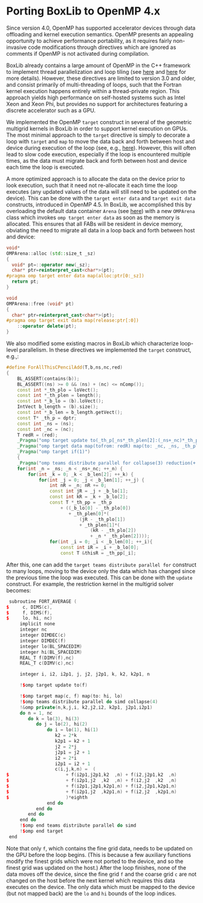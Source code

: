 # Porting BoxLib to OpenMP 4.x

Since version 4.0, OpenMP has supported accelerator devices through data
offloading and kernel execution semantics. OpenMP presents an appealing
opportunity to achieve performance portability, as it requires fairly
non-invasive code modifications through directives which are ignored as
comments if OpenMP is not activated during compilation.

BoxLib already contains a large amount of OpenMP in the C++ framework to
implement thread parallelization and loop tiling (see [here](./parallelism.md)
and [here](./code_layout.md) for more details). However, these directives are
limited to version 3.0 and older, and consist primarily of multi-threading of
loops, such that the Fortran kernel execution happens entirely within a
thread-private region. This approach yields high performance on self-hosted
systems such as Intel Xeon and Xeon Phi, but provides no support for
architectures featuring a discrete accelerator such as a GPU.

We implemented the OpenMP `target` construct in several of the geometric
multigrid kernels in BoxLib in order to support kernel execution on GPUs. The
most minimal approach to the `target` directive is simply to decorate a loop
with `target` and `map` to move the data back and forth between host and device
during execution of the loop (see, e.g.,
[here](../../../perfport/directives/openmp#omp-target)). However, this will
often lead to slow code execution, especially if the loop is encountered
multiple times, as the data must migrate back and forth between host and device
each time the loop is executed.

A more optimized approach is to allocate the data on the device prior to look
execution, such that it need not re-allocate it each time the loop executes
(any updated values of the data will still need to be updated on the device).
This can be done with the `target enter data` and `target exit data`
constructs, introduced in OpenMP 4.5. In BoxLib, we accomplished this by
overloading the default data container `Arena` (see
[here](./code_structure#memory-management)) with a new `OMPArena` class which
invokes `omp target enter data` as soon as the memory is allocated. This
ensures that all FABs will be resident in device memory, obviating the need to
migrate all data in a loop back and forth between host and device:

```C++
void*
OMPArena::alloc (std::size_t _sz)
{
  void* pt=::operator new(_sz);
  char* ptr=reinterpret_cast<char*>(pt);
#pragma omp target enter data map(alloc:ptr[0:_sz])
  return pt;
}

void
OMPArena::free (void* pt)
{
  char* ptr=reinterpret_cast<char*>(pt);
#pragma omp target exit data map(release:ptr[:0])
    ::operator delete(pt);
}
```

We also modified some existing macros in BoxLib which characterize loop-level
parallelism. In these directives we implemented the `target` construct, e.g.,:

```C++
#define ForAllThisCPencilAdd(T,b,ns,nc,red)                             \
{                                                                       \
    BL_ASSERT(contains(b));                                             \
    BL_ASSERT((ns) >= 0 && (ns) + (nc) <= nComp());                     \
    const int *_th_plo = loVect();                                      \
    const int *_th_plen = length();                                     \
    const int *_b_lo = (b).loVect();                                    \
    IntVect b_length = (b).size();                                      \
    const int *_b_len = b_length.getVect();                             \
    const T* _th_p = dptr;                                              \
    const int _ns = (ns);                                               \
    const int _nc = (nc);                                               \
    T redR = (red);                                                     \
    _Pragma("omp target update to(_th_p[_ns*_th_plen[2]:(_ns+_nc)*_th_plen[2]])") \
    _Pragma("omp target data map(tofrom: redR) map(to: _nc, _ns, _th_plo[0:3], _th_plen[0:3], _b_len[0:3], _b_lo[0:3])") \
    _Pragma("omp target if(1)")                                         \
    {                                                                   \
    _Pragma("omp teams distribute parallel for collapse(3) reduction(+:redR)") \
    for(int _n = _ns; _n < _ns+_nc; ++_n) {                             \
        for(int _k = 0; _k < _b_len[2]; ++_k) {                         \
            for(int _j = 0; _j < _b_len[1]; ++_j) {                     \
                int nR = _n; nR += 0;                                   \
                const int jR = _j + _b_lo[1];                           \
                const int kR = _k + _b_lo[2];                           \
                const T *_th_pp = _th_p                                 \
                    + ((_b_lo[0] - _th_plo[0])                          \
                       + _th_plen[0]*(                                  \
                           (jR - _th_plo[1])                            \
                           + _th_plen[1]*(                              \
                               (kR - _th_plo[2])                        \
                               + _n * _th_plen[2])));                   \
                for(int _i = 0; _i < _b_len[0]; ++_i){                  \
                    const int iR = _i + _b_lo[0];                       \
                    const T &thisR = _th_pp[_i];
```

After this, one can add the `target teams distribute parallel for` construct to
many loops, moving to the device only the data which has changed since the
previous time the loop was executed. This can be done with the `update`
construct. For example, the restriction kernel in the multigrid solver becomes:

```C++
 subroutine FORT_AVERAGE (
$     c, DIMS(c),
$     f, DIMS(f),
$     lo, hi, nc)
     implicit none
     integer nc
     integer DIMDEC(c)
     integer DIMDEC(f)
     integer lo(BL_SPACEDIM)
     integer hi(BL_SPACEDIM)
     REAL_T f(DIMV(f),nc)
     REAL_T c(DIMV(c),nc)

     integer i, i2, i2p1, j, j2, j2p1, k, k2, k2p1, n

     !$omp target update to(f)

     !$omp target map(c, f) map(to: hi, lo)
     !$omp teams distribute parallel do simd collapse(4)
     !&omp private(n,k,j,i, k2,j2,i2, k2p1, j2p1,i2p1)
     do n = 1, nc
        do k = lo(3), hi(3)
           do j = lo(2), hi(2)
               do i = lo(1), hi(1)
                  k2 = 2*k
                  k2p1 = k2 + 1
                  j2 = 2*j
                  j2p1 = j2 + 1
                  i2 = 2*i
                  i2p1 = i2 + 1
                  c(i,j,k,n) =  (
$                     + f(i2p1,j2p1,k2  ,n) + f(i2,j2p1,k2  ,n)
$                     + f(i2p1,j2  ,k2  ,n) + f(i2,j2  ,k2  ,n)
$                     + f(i2p1,j2p1,k2p1,n) + f(i2,j2p1,k2p1,n)
$                     + f(i2p1,j2  ,k2p1,n) + f(i2,j2  ,k2p1,n)
$                     )*eighth
               end do
           end do
        end do
     end do
     !$omp end teams distribute parallel do simd
     !$omp end target
 end
```

Note that only `f`, which contains the fine grid data, needs to be updated on
the GPU before the loop begins. (This is because a few auxiliary functions
modify the finest grids which were not ported to the device, and so the finest
grid was updated on the host.) After the loop finishes, none of the data moves
off the device, since the fine grid `f` and the coarse grid `c` are not changed
on the host before the next kernel which requires this data executes on the
device. The only data which must be mapped to the device (but not mapped back)
are the `lo` and `hi` bounds of the loop indices.
